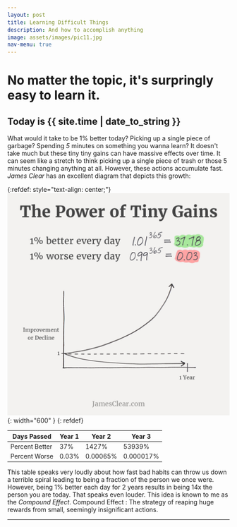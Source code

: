 ```yaml
---
layout: post
title: Learning Difficult Things
description: And how to accomplish anything
image: assets/images/pic11.jpg
nav-menu: true
---
```


# No matter the topic, it's surpringly easy to learn it.
## Today is {{ site.time | date_to_string }} 
What would it take to be 1% better today? Picking up a single piece of garbage? Spending _5_ minutes on something you wanna learn? It doesn't take much but these tiny tiny gains can have massive effects over time. It can seem like a stretch to think picking up a single piece of trash or those 5 minutes changing anything at all. However, these actions accumulate fast. *James Clear* has an excellent diagram that depicts this growth:


{:refdef: style="text-align: center;"}
![tiny-gains](assets/images/tiny-gains-graph.jpg){: width="600" }
{: refdef}


| Days Passed   | Year 1| Year 2    | Year 3    | 
| ----          | ----  | ----      | ----      |
| Percent Better| 37%   | 1427%     | 53939%    | 
| Percent Worse | 0.03% | 0.00065%  | 0.000017% |


This table speaks very loudly about how fast bad habits can throw us down a terrible spiral leading to being a fraction of the person we once were. However, being 1% better each day for 2 years results in being 14x the person you are today. That speaks even louder. This idea is known to me as the _Compound Effect_.
Compound Effect
 : The strategy of reaping huge rewards from small, seemingly insignificant actions.

---
